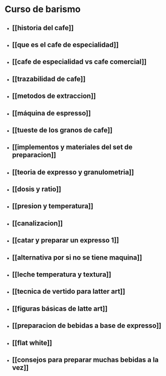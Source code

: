 # Curso de barismo
* ## [[historia del cafe]]
* ## [[que es el cafe de especialidad]]
* ## [[cafe de especialidad vs cafe comercial]]
* ## [[trazabilidad de cafe]]
* ## [[metodos de extraccion]]
* ## [[máquina de espresso]]
* ## [[tueste de los granos de cafe]]
* ## [[implementos y materiales del set de preparacion]]
* ## [[teoria de expresso y granulometria]]
* ## [[dosis y ratio]]
* ## [[presion y temperatura]]
* ## [[canalizacion]]
* ## [[catar y preparar un expresso 1]]
* ## [[alternativa por si no se tiene maquina]]
* ## [[leche temperatura y textura]]
* ## [[tecnica de vertido para latter art]]
* ## [[figuras básicas de latte art]]
* ## [[preparacion de bebidas a base de expresso]]
* ## [[flat white]]
* ## [[consejos para preparar muchas bebidas a la vez]]